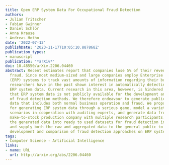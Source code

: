 ```yaml
---
title: Open ERP System Data For Occupational Fraud Detection
authors:
- Julian Tritscher
- Fabian Gwinner
- Daniel Schlör
- Anna Krause
- Andreas Hotho
date: '2022-07-13'
publishDate: '2023-11-17T10:05:10.887868Z'
publication_types:
- manuscript
publication: '*arXiv*'
doi: 10.48550/arXiv.2206.04460
abstract: Recent estimates report that companies lose 5% of their revenue to occupational
  fraud. Since most medium-sized and large companies employ Enterprise Resource Planning
  (ERP) systems to track vast amounts of information regarding their business process,
  researchers have in the past shown interest in automatically detecting fraud through
  ERP system data. Current research in this area, however, is hindered by the fact
  that ERP system data is not publicly available for the development and comparison
  of fraud detection methods. We therefore endeavour to generate public ERP system
  data that includes both normal business operation and fraud. We propose a strategy
  for generating ERP system data through a serious game, model a variety of fraud
  scenarios in cooperation with auditing experts, and generate data from a simulated
  make-to-stock production company with multiple research participants. We aggregate
  the generated data into ready to used datasets for fraud detection in ERP systems,
  and supply both the raw and aggregated data to the general public to allow for open
  development and comparison of fraud detection approaches on ERP system data.
tags:
- Computer Science - Artificial Intelligence
links:
- name: URL
  url: http://arxiv.org/abs/2206.04460
---
```

